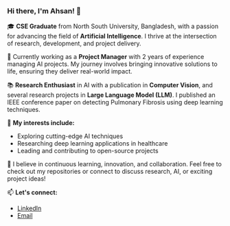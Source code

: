 ### Hi there, I'm Ahsan! 👋  

🎓 **CSE Graduate** from North South University, Bangladesh, with a passion for advancing the field of **Artificial Intelligence**. I thrive at the intersection of research, development, and project delivery.  

💼 Currently working as a **Project Manager** with 2 years of experience managing AI projects. My journey involves bringing innovative solutions to life, ensuring they deliver real-world impact.  

📚 **Research Enthusiast** in AI with a publication in **Computer Vision**, and several research projects in **Large Language Model (LLM)**. I published an IEEE conference paper on detecting Pulmonary Fibrosis using deep learning techniques.  

🌟 **My interests include:**  
- Exploring cutting-edge AI techniques  
- Researching deep learning applications in healthcare  
- Leading and contributing to open-source projects  

🚀 I believe in continuous learning, innovation, and collaboration. Feel free to check out my repositories or connect to discuss research, AI, or exciting project ideas!  

📫 **Let's connect:**  
- [LinkedIn](#)  
- [Email](#ahsanuzzaman@northsouth.edu)  
